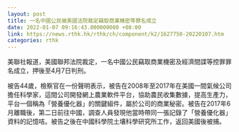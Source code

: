 ```yaml
---
layout: post
title: 一名中國公民被美國法院裁定竊取商業機密等罪名成立
date: 2022-01-07 09:16:43.000000000 +08:00
link: https://news.rthk.hk/rthk/ch/component/k2/1627750-20220107.htm
categories: rthk
---
```


美聯社報道，美國聯邦法院裁定，一名中國公民竊取商業機密及經濟間諜等控罪罪名成立，押後至4月7日判刑。

被告44歲，檢察官在一份聲明表示，被告在2008年至2017年在美國一間氣候公司擔任科學家，這間公司開發網上農業軟件平台，協助農民收集數據，提高生產力，平台一個稱為「營養優化器」的關鍵組件，屬於公司的商業秘密。被告在2017年6月離職後，第二日前往中國，調查人員發現他當時帶同一張記錄了「營養優化器」資料的記憶咭。被告之後在中國科學院土壤科學研究所工作，返回美國後被捕。
